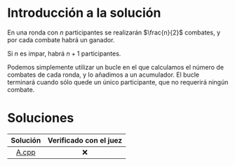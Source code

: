 # Introducción a la solución
En una ronda con $n$ participantes se realizarán $\frac{n}{2}$ combates, y por
cada combate habrá un ganador.

Si $n$ es impar, habrá $n+1$ participantes.

Podemos simplemente utilizar un bucle en el que calculamos el número de
combates de cada ronda, y lo añadimos a un acumulador. El bucle terminará
cuando sólo quede un único participante, que no requerirá ningún combate.


# Soluciones

| Solución | Verificado con el juez |
| :------: | :--------------------: |
| [A.cpp](src/A.cpp) | :x: |

